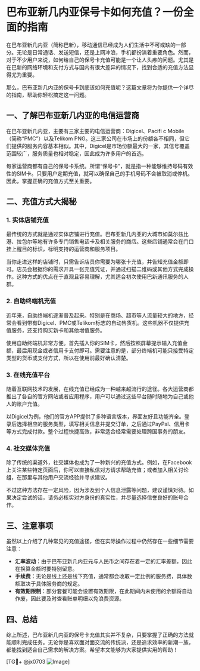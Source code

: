 # 巴布亚新几内亚保号卡如何充值？一份全面的指南

在巴布亚新几内亚（简称巴新），移动通信已经成为人们生活中不可或缺的一部分。无论是日常通话、发送短信，还是上网冲浪，手机都扮演着重要角色。然而，对于不少用户来说，如何给自己的保号卡充值可能是一个让人头疼的问题。尤其是在巴新的网络环境和支付方式与国内有很大差异的情况下，找到合适的充值方法显得尤为重要。

那么，巴布亚新几内亚的保号卡到底该如何充值呢？这篇文章将为你提供一个详尽的指南，帮助你轻松搞定这一问题。

## 一、了解巴布亚新几内亚的电信运营商

在巴布亚新几内亚，主要有三家主要的电信运营商：Digicel、Pacifi c Mobile（简称“PMC”）以及Telikom PNG。这三家公司在市场上的份额各不相同，但它们提供的服务内容基本相似。其中，Digicel是市场份额最大的一家，其信号覆盖范围较广，服务质量也相对稳定，因此成为许多用户的首选。

每家运营商都有自己的保号卡系统。所谓“保号卡”，就是指一种能够维持号码有效性的SIM卡。只要用户定期充值，就可以确保自己的手机号码不会被取消或停机。因此，掌握正确的充值方式至关重要。

## 二、充值方式大揭秘

### 1. 实体店铺充值

最传统的方式就是通过实体店铺进行充值。巴布亚新几内亚的大城市如莫尔兹比港、拉包尔等地有许多专门销售电话卡及相关服务的商店。这些店铺通常会在门口挂上醒目的标识，标明支持的运营商和服务项目。

当你走进这样的店铺时，只需告诉店员你需要为哪张卡充值，并告知充值金额即可。店员会根据你的需求开具一张充值凭证，并通过扫描二维码或其他方式完成操作。这种方式的优点在于直观且容易理解，尤其适合初次使用巴新通讯服务的人群。

### 2. 自助终端机充值

近年来，自助终端机逐渐普及起来。特别是在商场、超市等人流量较大的地方，经常会看到带有Digicel、PMC或Telikom标志的自动售货机。这些机器不仅提供充值服务，还支持购买新卡和其他增值服务。

使用自助终端机非常方便。首先插入你的SIM卡，然后按照屏幕提示输入充值金额，最后用现金或者信用卡支付即可。需要注意的是，部分终端机可能只接受特定类型的货币或支付方式，所以在使用前最好确认清楚。

### 3. 在线充值平台

随着互联网技术的发展，在线充值已经成为一种越来越流行的途径。各大运营商都推出了各自的官方网站或者应用程序，用户可以通过这些平台随时随地为自己或他人的账户充值。

以Digicel为例，他们的官方APP提供了多种语言版本，界面友好且功能齐全。登录后选择相应的服务类型，填写相关信息并提交订单，之后通过PayPal、信用卡等方式完成付款。整个过程快捷高效，非常适合经常需要处理跨国事务的朋友。

### 4. 社交媒体充值

除了传统的渠道外，社交媒体也成为了一种新兴的充值方式。例如，在Facebook上关注某些特定页面后，你可以直接私信对方请求帮助充值；或者加入相关讨论组，在那里与其他用户交流经验并寻求建议。

不过这种方法存在一定风险，因为涉及到个人信息泄露等问题，建议谨慎对待。如果决定尝试的话，请务必核实对方身份的真实性，并尽量选择信誉良好的账号合作。

## 三、注意事项

虽然以上介绍了几种常见的充值途径，但在实际操作过程中仍然存在一些细节需要注意：

- **汇率波动**：由于巴布亚新几内亚元与人民币之间存在着一定的汇率差额，因此在换算金额时要特别留意。
- **手续费**：无论是线上还是线下充值，通常都会收取一定比例的服务费，具体数额取决于具体服务商的规定。
- **有效期限制**：部分套餐可能会设置有效期限，在此期间内未使用的余额将自动作废，因此要及时查看账单明细以免浪费资源。

## 四、总结

综上所述，巴布亚新几内亚的保号卡充值其实并不复杂，只要掌握了正确的方法就能顺利完成任务。无论你是喜欢面对面交流的传统派，还是追求效率的新潮一族，都能找到适合自己需求的解决方案。希望本文能够为大家提供实用的帮助！

[TG💪+ @jx0703 ![Image](https://github.com/user-attachments/assets/dbca1d08-cadb-493c-b0ec-ad6f7a83f270)]